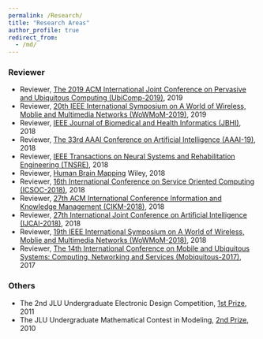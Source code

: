 ```yaml
---
permalink: /Research/
title: "Research Areas"
author_profile: true
redirect_from: 
  - /md/
---
```


### Reviewer
- Reviewer, [The 2019 ACM International Joint Conference on Pervasive and Ubiquitous Computing (UbiComp-2019)](http://ubicomp.org/ubicomp2019/), 2019
- Reviewer, [20th IEEE International Symposium on A World of Wireless, Moblie and Multimedia Networks (WoWMoM-2019)](https://jbhi.embs.org/), 2019
- Reviewer, [IEEE Journal of Biomedical and Health Informatics (JBHI)](https://jbhi.embs.org/), 2018
- Reviewer, [The 33rd AAAI Conference on Artificial Intelligence (AAAI-19)](https://aaai.org/Conferences/AAAI-19/), 2018
- Reviewer, [IEEE Transactions on Neural Systems and Rehabilitation Engineering (TNSRE)](https://tnsre.embs.org/), 2018
- Reviewer, [Human Brain Mapping](https://onlinelibrary.wiley.com/journal/10970193) Wiley, 2018
- Reviewer, [16th International Conference on Service Oriented Computing (ICSOC-2018)](http://www.icsoc.org/), 2018
- Reviewer, [27th ACM International Conference Information and Knowledge Management (CIKM-2018)](http://www.cikm2018.units.it/), 2018
- Reviewer, [27th International Joint Conference on Artificial Intelligence (IJCAI-2018)](https://www.ijcai-18.org/), 2018
- Reviewer, [19th IEEE International Symposium on A World of Wireless, Moblie and Multimedia Networks (WoWMoM-2018)](http://it.murdoch.edu.au/wowmom2018/), 2018
- Reviewer, [The 14th International Conference on Mobile and Ubiquitous Systems: Computing, Networking and Services (Mobiquitous-2017)](http://mobiquitous.org/), 2017

### Others
- The 2nd JLU Undergraduate Electronic Design Competition, [1st Prize](), 2011
- The JLU Undergraduate Mathematical Contest in Modeling, [2nd Prize](), 2010
